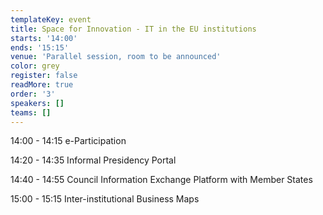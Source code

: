 ```yaml
---
templateKey: event
title: Space for Innovation - IT in the EU institutions
starts: '14:00'
ends: '15:15'
venue: 'Parallel session, room to be announced'
color: grey
register: false
readMore: true
order: '3'
speakers: []
teams: []
---
```

14:00 - 14:15 e-Participation

14:20 - 14:35 Informal Presidency Portal

14:40 - 14:55 Council Information Exchange Platform with Member States
	

15:00 - 15:15 Inter-institutional Business Maps
